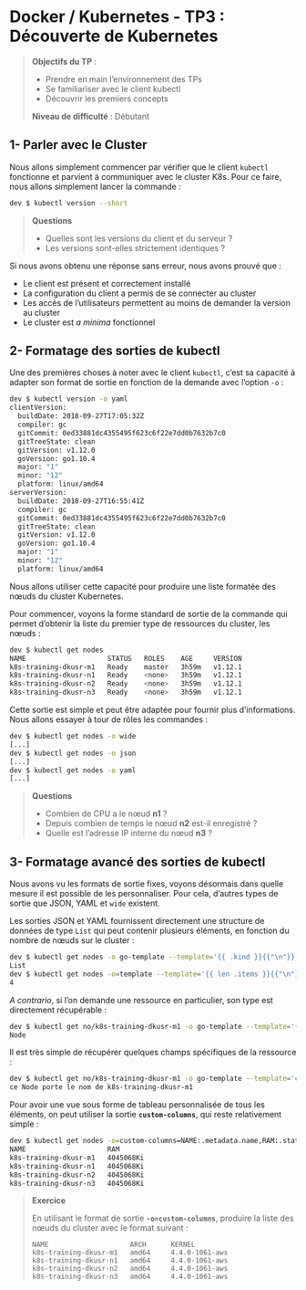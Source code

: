 # Docker / Kubernetes - TP3 : Découverte de Kubernetes
> **Objectifs du TP** :
>- Prendre en main l’environnement des TPs
>- Se familiariser avec le client kubectl
>- Découvrir les premiers concepts
>
> **Niveau de difficulté** : Débutant


## 1- Parler avec le Cluster

Nous allons simplement commencer par vérifier que le client `kubectl` fonctionne et parvient à communiquer avec le cluster K8s. Pour ce faire, nous allons simplement lancer la commande :
```sh
dev $ kubectl version --short
```
>**Questions**
>- Quelles sont les versions du client et du serveur ?
>- Les versions sont-elles strictement identiques ?


Si nous avons obtenu une réponse sans erreur, nous avons prouvé que :
- Le client est présent et correctement installé
- La configuration du client a permis de se connecter au cluster
- Les accès de l’utilisateurs permettent au moins de demander la version au cluster
- Le cluster est _a minima_ fonctionnel

## 2- Formatage des sorties de kubectl

Une des premières choses à noter avec le client `kubectl`, c’est sa capacité à adapter son format de sortie en fonction de la demande avec l’option `-o` :

```sh
dev $ kubectl version -o yaml
clientVersion:
  buildDate: 2018-09-27T17:05:32Z
  compiler: gc
  gitCommit: 0ed33881dc4355495f623c6f22e7dd0b7632b7c0
  gitTreeState: clean
  gitVersion: v1.12.0
  goVersion: go1.10.4
  major: "1"
  minor: "12"
  platform: linux/amd64
serverVersion:
  buildDate: 2018-09-27T16:55:41Z
  compiler: gc
  gitCommit: 0ed33881dc4355495f623c6f22e7dd0b7632b7c0
  gitTreeState: clean
  gitVersion: v1.12.0
  goVersion: go1.10.4
  major: "1"
  minor: "12"
  platform: linux/amd64
```

Nous allons utiliser cette capacité pour produire une liste formatée des nœuds du cluster Kubernetes.

Pour commencer, voyons la forme standard de sortie de la commande qui permet d’obtenir la liste du premier type de ressources du cluster, les nœuds :

```sh
dev $ kubectl get nodes
NAME                    STATUS   ROLES    AGE     VERSION
k8s-training-dkusr-m1   Ready    master   3h59m   v1.12.1
k8s-training-dkusr-n1   Ready    <none>   3h59m   v1.12.1
k8s-training-dkusr-n2   Ready    <none>   3h59m   v1.12.1
k8s-training-dkusr-n3   Ready    <none>   3h59m   v1.12.1
```

Cette sortie est simple et peut être adaptée pour fournir plus d’informations. Nous allons essayer à tour de rôles les commandes :
```sh
dev $ kubectl get nodes -o wide
[...]
dev $ kubectl get nodes -o json
[...]
dev $ kubectl get nodes -o yaml
[...]
```

>**Questions**
>- Combien de CPU a le nœud **n1** ?
>- Depuis combien de temps le nœud **n2** est-il enregistré ?
>- Quelle est l’adresse IP interne du nœud **n3** ?

## 3- Formatage avancé des sorties de kubectl

Nous avons vu les formats de sortie fixes, voyons désormais dans quelle mesure il est possible de les personnaliser. Pour cela, d’autres types de sortie que JSON, YAML et `wide` existent.

Les sorties JSON et YAML fournissent directement une structure de données de type `List` qui peut contenir plusieurs éléments, en fonction du nombre de nœuds sur le cluster :
```sh
dev $ kubectl get nodes -o go-template --template='{{ .kind }}{{"\n"}}'
List
dev $ kubectl get nodes -o=template --template='{{ len .items }}{{"\n"}}'
4
```
_A contrario_, si l’on demande une ressource en particulier, son type est directement récupérable :
```sh
dev $ kubectl get no/k8s-training-dkusr-m1 -o go-template --template='{{ .kind }}{{"\n"}}'
Node
```

Il est très simple de récupérer quelques champs spécifiques de la ressource :
```sh
dev $ kubectl get no/k8s-training-dkusr-m1 -o go-template --template='ce {{ .kind }} porte le nom de {{ .metadata.name }}{{"\n"}}'
ce Node porte le nom de k8s-training-dkusr-m1
```

Pour avoir une vue sous forme de tableau personnalisée de tous les éléments, on peut utiliser la sortie **`custom-columns`**, qui reste relativement simple :
```sh
dev $ kubectl get nodes -o=custom-columns=NAME:.metadata.name,RAM:.status.capacity.memory
NAME                    RAM
k8s-training-dkusr-m1   4045068Ki
k8s-training-dkusr-n1   4045068Ki
k8s-training-dkusr-n2   4045068Ki
k8s-training-dkusr-n3   4045068Ki
```

> **Exercice**
>
> En utilisant le format de sortie **`-o=custom-columns`**, produire la liste des nœuds du cluster avec le format suivant :
> ```
> NAME                    ARCH      KERNEL
> k8s-training-dkusr-m1   amd64     4.4.0-1061-aws
> k8s-training-dkusr-n1   amd64     4.4.0-1061-aws
> k8s-training-dkusr-n2   amd64     4.4.0-1061-aws
> k8s-training-dkusr-n3   amd64     4.4.0-1061-aws
> ```
